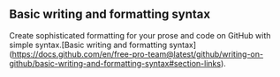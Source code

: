## Basic writing and formatting syntax

Create sophisticated formatting for your prose and code on GitHub with simple syntax.[Basic writing and formatting syntax]
(https://docs.github.com/en/free-pro-team@latest/github/writing-on-github/basic-writing-and-formatting-syntax#section-links).